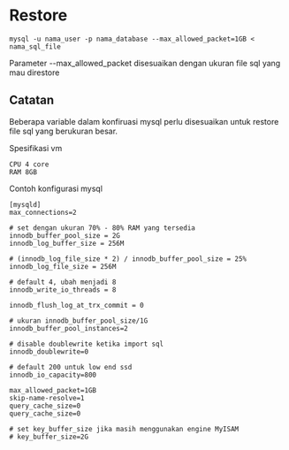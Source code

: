 # Restore

```
mysql -u nama_user -p nama_database --max_allowed_packet=1GB < nama_sql_file
```
Parameter --max_allowed_packet disesuaikan dengan ukuran file sql yang mau direstore

## Catatan
Beberapa variable dalam konfiruasi mysql perlu disesuaikan untuk restore file sql yang berukuran besar.  
  

Spesifikasi vm
```
CPU 4 core
RAM 8GB
```
  

Contoh konfigurasi mysql
```
[mysqld]
max_connections=2

# set dengan ukuran 70% - 80% RAM yang tersedia
innodb_buffer_pool_size = 2G
innodb_log_buffer_size = 256M

# (innodb_log_file_size * 2) / innodb_buffer_pool_size = 25%
innodb_log_file_size = 256M

# default 4, ubah menjadi 8
innodb_write_io_threads = 8

innodb_flush_log_at_trx_commit = 0

# ukuran innodb_buffer_pool_size/1G
innodb_buffer_pool_instances=2

# disable doublewrite ketika import sql
innodb_doublewrite=0

# default 200 untuk low end ssd
innodb_io_capacity=800

max_allowed_packet=1GB
skip-name-resolve=1
query_cache_size=0
query_cache_size=0

# set key_buffer_size jika masih menggunakan engine MyISAM
# key_buffer_size=2G
```
